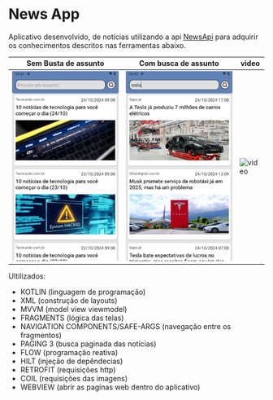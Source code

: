 # News App

Aplicativo desenvolvido, de notícias utilizando a api [NewsApi](https://newsapi.org/) para adquirir os conhecimentos descritos nas ferramentas abaixo.

| Sem Busta de assunto           | Com busca de assunto                                  | video                                |
|-----------------------------|-----------------------------------------------------------|-----------------------------------------------------------|
| ![Screenshot](screenshots/Screenshot_20241026-034116.png) | ![Screenshot](screenshots/Screenshot_20241026-034202.png) | ![video](screenshots/video.gif) |

Ultilizados:
* KOTLIN (linguagem de programação)
* XML (construção de layouts)
* MVVM (model view viewmodel)
* FRAGMENTS (lógica das telas)
* NAVIGATION COMPONENTS/SAFE-ARGS (navegação entre os fragmentos)
* PAGING 3 (busca paginada das notícias)
* FLOW (programação reativa)
* HILT (injeção de depêndecias)
* RETROFIT (requisições http)
* COIL (requisições das imagens)
* WEBVIEW (abrir as pagínas web dentro do aplicativo)
